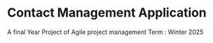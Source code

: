 # Contact Management Application
A final Year Project of Agile project management
Term : Winter  2025
